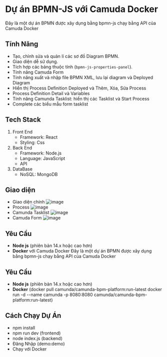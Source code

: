 # Dự án BPMN-JS với Camuda Docker
Đây là một dự án BPMN được xây dụng bằng bpmn-js chạy bằng API của Camuda Docker
## Tính Năng
- Tạo, chỉnh sửa và quản lí các sơ đồ Diagram BPMN.
- Giao diện dễ sử dụng.
- Tích hợp các bảng thuộc tính (`bpmn-js-properties-panel`).
- Tính năng Camuda Form
- Tính năng xuất và nhập file BPMN XML, lưu lại diagram và Deployed Diagram
- Hiển thị Process Definition Deployed và Thêm, Xóa, Sửa Process
- Process Definition Detail và Variables
- Tính năng Camunda Tasklist: hiển thị các Tasklist và Start Process
- Complete các biểu mẫu form tasklist
## Tech Stack
1. Front End
   - Framework: React
   - Styling: Css
2. Back End
   - Framework: Node.js
   - Language: JavaScript
   - API
3. DataBase
   - NoSQL: MongoDB 
## Giao diện
- Giao diện chính
  ![image](https://github.com/user-attachments/assets/750e3978-7b0e-4407-8ebe-057fe8990c81)
- Process
  ![image](https://github.com/user-attachments/assets/ed9dd352-6ed6-4fad-8412-85914a85848c)
- Camunda Tasklist
  ![image](https://github.com/user-attachments/assets/69918f74-3445-4aca-8613-fa57ff402eff)
- Camuda Form
  ![image](https://github.com/user-attachments/assets/fb839571-b11b-4859-938b-cdd8917d2861)


## Yêu Cầu
- **Node js** (phiên bản 14.x hoặc cao hơn)
- **Docker** với Camuda Docker
Đây là một dự án BPMN được xây dụng bằng bpmn-js chạy bằng API của Camuda Docker
## Yêu Cầu
- **Node js** (phiên bản 14.x hoặc cao hơn)
- **Docker**  (docker pull camunda/camunda-bpm-platform:run-latest
               docker run -d --name camunda -p 8080:8080 camunda/camunda-bpm-platform:run-latest)
## Cách Chạy Dự Án
- npm install
- npm run dev (frontend)
- node index.js (backend)
- Đăng Nhập (demo:demo)
- Chạy với Docker
